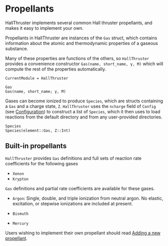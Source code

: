 # Propellants

HallThruster implements several common Hall thruster propellants, and makes it easy to implement your own.

Propellants in HallThruster are instances of the `Gas` struct, which contains information about the atomic and thermodynamic properties of a gaseous substance.

Many of these properties are functions of the others, so `HallThruster` provides a convenience constructor `Gas(name, short_name, γ, M)` which will compute the rest of the properties automatically.


```@meta
CurrentModule = HallThruster
```
```@docs
Gas
Gas(name, short_name; γ, M)
```

Gases can become ionized to produce `Species`, which are structs containing a `Gas` and a charge state, `Z`.
`HallThruster` uses the `ncharge` field of `Config` (see [Configuration](@ref)) to construct a list of `Species`, which it then uses to load reactions from the default directory and from any user-provided directories.

```@docs
Species
Species(element::Gas, Z::Int)
```

## Built-in propellants

`HallThruster` provides `Gas` definitions and full sets of reaction rate coefficients for the following gases
- `Xenon`
- `Krypton`

`Gas` definitions and partial rate coefficients are available for these gases.
- `Argon`: Single, double, and triple ionization from neutral argon. No elastic, excitation, or stepwise ionizations are included at present.

- `Bismuth`
- `Mercury`

Users wishing to implement their own propellant should read [Adding a new propellant](@ref).
